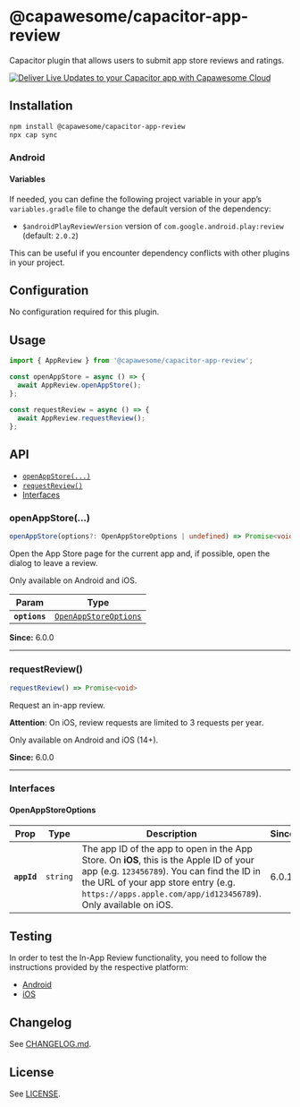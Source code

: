 # @capawesome/capacitor-app-review

Capacitor plugin that allows users to submit app store reviews and ratings.

<div class="capawesome-z29o10a">
  <a href="https://cloud.capawesome.io/" target="_blank">
    <img alt="Deliver Live Updates to your Capacitor app with Capawesome Cloud" src="https://cloud.capawesome.io/assets/banners/cloud-deploy-real-time-app-updates.png?t=1" />
  </a>
</div>

## Installation

```bash
npm install @capawesome/capacitor-app-review
npx cap sync
```

### Android

#### Variables

If needed, you can define the following project variable in your app’s `variables.gradle` file to change the default version of the dependency:

- `$androidPlayReviewVersion` version of `com.google.android.play:review` (default: `2.0.2`)

This can be useful if you encounter dependency conflicts with other plugins in your project.

## Configuration

No configuration required for this plugin.

## Usage

```typescript
import { AppReview } from '@capawesome/capacitor-app-review';

const openAppStore = async () => {
  await AppReview.openAppStore();
};

const requestReview = async () => {
  await AppReview.requestReview();
};
```

## API

<docgen-index>

* [`openAppStore(...)`](#openappstore)
* [`requestReview()`](#requestreview)
* [Interfaces](#interfaces)

</docgen-index>

<docgen-api>
<!--Update the source file JSDoc comments and rerun docgen to update the docs below-->

### openAppStore(...)

```typescript
openAppStore(options?: OpenAppStoreOptions | undefined) => Promise<void>
```

Open the App Store page for the current app and, if possible, open the dialog to leave a review.

Only available on Android and iOS.

| Param         | Type                                                                |
| ------------- | ------------------------------------------------------------------- |
| **`options`** | <code><a href="#openappstoreoptions">OpenAppStoreOptions</a></code> |

**Since:** 6.0.0

--------------------


### requestReview()

```typescript
requestReview() => Promise<void>
```

Request an in-app review.

**Attention**: On iOS, review requests are limited to 3 requests per year.

Only available on Android and iOS (14+).

**Since:** 6.0.0

--------------------


### Interfaces


#### OpenAppStoreOptions

| Prop        | Type                | Description                                                                                                                                                                                                                                     | Since |
| ----------- | ------------------- | ----------------------------------------------------------------------------------------------------------------------------------------------------------------------------------------------------------------------------------------------- | ----- |
| **`appId`** | <code>string</code> | The app ID of the app to open in the App Store. On **iOS**, this is the Apple ID of your app (e.g. `123456789`). You can find the ID in the URL of your app store entry (e.g. `https://apps.apple.com/app/id123456789`). Only available on iOS. | 6.0.1 |

</docgen-api>

## Testing

In order to test the In-App Review functionality, you need to follow the instructions provided by the respective platform:

- [Android](https://developer.android.com/guide/playcore/in-app-review/test)
- [iOS](https://developer.apple.com/documentation/storekit/skstorereviewcontroller/3566727-requestreview#4278434)

## Changelog

See [CHANGELOG.md](https://github.com/capawesome-team/capacitor-plugins/blob/main/packages/app-review/CHANGELOG.md).

## License

See [LICENSE](https://github.com/capawesome-team/capacitor-plugins/blob/main/packages/app-review/LICENSE).

